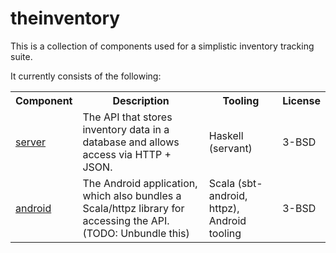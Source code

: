 # theinventory

This is a collection of components used for a simplistic inventory tracking
suite.

It currently consists of the following:

<table>
<tr>
  <th>Component</th>
  <th>Description</th>
  <th>Tooling</th>
  <th>License</th>
</tr>
<tr>
  <td><a href="./server/">server</a></td>
  <td>
    The API that stores inventory data in a database and allows access via
    HTTP + JSON.
  </td>
  <td>Haskell (servant)</td>
  <td>3-BSD</td>
</tr>
<tr>
  <td><a href="./android/">android</a></td>
  <td>
    The Android application, which also bundles a Scala/httpz library for
    accessing the API. (TODO: Unbundle this)
  </td>
  <td>Scala (sbt-android, httpz), Android tooling</td>
  <td>3-BSD</td>
</tr>
</table>
